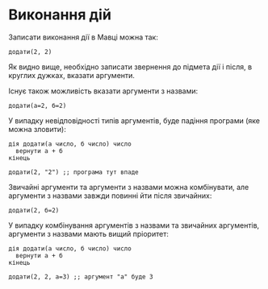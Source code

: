 # Виконання дій

Записати виконання дії в Мавці можна так:

```мавка
додати(2, 2)
```

Як видно вище, необхідно записати звернення до підмета дії і
після, в круглих дужках, вказати аргументи.

Існує також можливість вказати аргументи з назвами:

```мавка
додати(а=2, б=2)
```

У випадку невідповідності типів аргументів, буде падіння програми (яке можна зловити):

```мавка
дія додати(а число, б число) число
  вернути а + б
кінець

додати(2, "2") ;; програма тут впаде
```

Звичайні аргументи та аргументи з назвами можна комбінувати, але аргументи з назвами завжди повинні йти після звичайних:

```мавка
додати(2, б=2)
```

У випадку комбінування аргументів з назвами та звичайних аргументів, аргументи з назвами мають вищий пріоритет:

```мавка
дія додати(а число, б число) число
  вернути а + б
кінець

додати(2, 2, а=3) ;; аргумент "а" буде 3
```